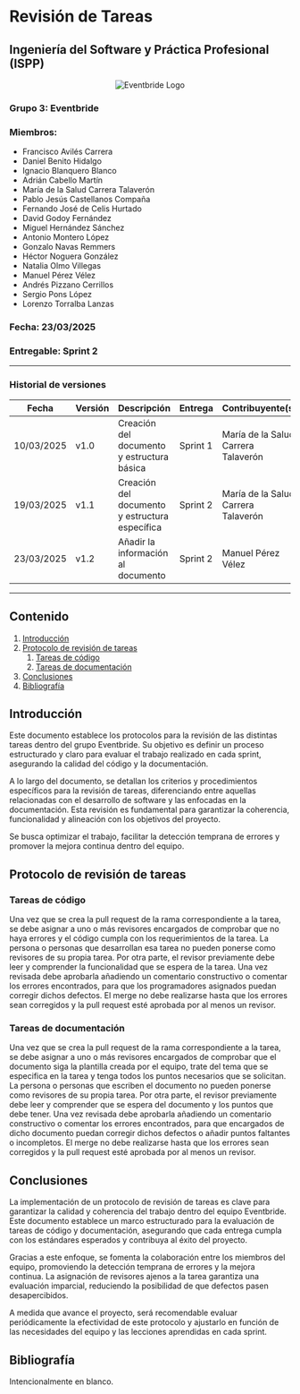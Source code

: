 # Revisión de Tareas
## Ingeniería del Software y Práctica Profesional (ISPP)
<center><img src="https://iili.io/3BcQ3YJ.md.png" alt="Eventbride Logo"></img></center>

### Grupo 3: Eventbride

### Miembros:
- Francisco Avilés Carrera
- Daniel Benito Hidalgo
- Ignacio Blanquero Blanco
- Adrián Cabello Martín
- María de la Salud Carrera Talaverón
- Pablo Jesús Castellanos Compaña
- Fernando José de Celis Hurtado
- David Godoy Fernández
- Miguel Hernández Sánchez
- Antonio Montero López
- Gonzalo Navas Remmers
- Héctor Noguera González
- Natalia Olmo Villegas
- Manuel Pérez Vélez
- Andrés Pizzano Cerrillos
- Sergio Pons López
- Lorenzo Torralba Lanzas

### Fecha: 23/03/2025

### Entregable: Sprint 2

---

### Historial de versiones

| Fecha      | Versión | Descripción                                    | Entrega  | Contribuyente(s)                    |
|------------|---------|------------------------------------------------|----------|-------------------------------------|
| 10/03/2025 | v1.0    | Creación del documento y estructura básica     | Sprint 1 | María de la Salud Carrera Talaverón |
| 19/03/2025 | v1.1    | Creación del documento y estructura específica | Sprint 2 | María de la Salud Carrera Talaverón |
| 23/03/2025 | v1.2    | Añadir la información al documento | Sprint 2 | Manuel Pérez Vélez |

---

## Contenido
1. [Introducción](#intro)
2. [Protocolo de revisión de tareas](#id1)
    1. [Tareas de código](#id11)
    2. [Tareas de documentación](#id12)
3. [Conclusiones](#concl)
4. [Bibliografía](#bib)


<div id='intro'></div>

## Introducción

Este documento establece los protocolos para la revisión de las distintas tareas dentro del grupo Eventbride. Su objetivo es definir un proceso estructurado y claro para evaluar el trabajo realizado en cada sprint, asegurando la calidad del código y la documentación.

A lo largo del documento, se detallan los criterios y procedimientos específicos para la revisión de tareas, diferenciando entre aquellas relacionadas con el desarrollo de software y las enfocadas en la documentación. Esta revisión es fundamental para garantizar la coherencia, funcionalidad y alineación con los objetivos del proyecto.

Se busca optimizar el trabajo, facilitar la detección temprana de errores y promover la mejora continua dentro del equipo.

<div id='id1'></div>

## Protocolo de revisión de tareas

<div id='id11'></div>

### Tareas de código

Una vez que se crea la pull request de la rama correspondiente a la tarea, se debe asignar a uno o más revisores encargados de comprobar que no haya errores y el código cumpla con los requerimientos de la tarea. La persona o personas que desarrollan esa tarea no pueden ponerse como revisores de su propia tarea. Por otra parte, el revisor previamente debe leer y comprender la funcionalidad que se espera de la tarea. Una vez revisada debe aprobarla añadiendo un comentario constructivo o comentar los errores encontrados, para que los programadores asignados puedan corregir dichos defectos. El merge no debe realizarse hasta que los errores sean corregidos y la pull request esté aprobada por al menos un revisor.

<div id='id12'></div>

### Tareas de documentación

Una vez que se crea la pull request de la rama correspondiente a la tarea, se debe asignar a uno o más revisores encargados de comprobar que el documento siga la plantilla creada por el equipo, trate del tema que se especifica en la tarea y tenga todos los puntos necesarios que se solicitan. La persona o personas que escriben el documento no pueden ponerse como revisores de su propia tarea. Por otra parte, el revisor previamente debe leer y comprender que se espera del documento y los puntos que debe tener. Una vez revisada debe aprobarla añadiendo un comentario constructivo o comentar los errores encontrados, para que encargados de dicho documento puedan corregir dichos defectos o añadir puntos faltantes o incompletos. El merge no debe realizarse hasta que los errores sean corregidos y la pull request esté aprobada por al menos un revisor.

<div id='concl'></div>

## Conclusiones

La implementación de un protocolo de revisión de tareas es clave para garantizar la calidad y coherencia del trabajo dentro del equipo Eventbride. Este documento establece un marco estructurado para la evaluación de tareas de código y documentación, asegurando que cada entrega cumpla con los estándares esperados y contribuya al éxito del proyecto.

Gracias a este enfoque, se fomenta la colaboración entre los miembros del equipo, promoviendo la detección temprana de errores y la mejora continua. La asignación de revisores ajenos a la tarea garantiza una evaluación imparcial, reduciendo la posibilidad de que defectos pasen desapercibidos.

A medida que avance el proyecto, será recomendable evaluar periódicamente la efectividad de este protocolo y ajustarlo en función de las necesidades del equipo y las lecciones aprendidas en cada sprint.


<div id='bib'></div>

## Bibliografía

Intencionalmente en blanco.


